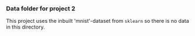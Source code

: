 ### Data folder for project 2
This project uses the inbuilt 'mnist'-dataset from ```sklearn``` so there is no data in this directory. 
